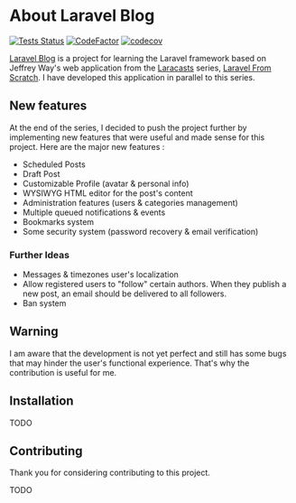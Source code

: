 # About Laravel Blog

[![Tests Status](https://github.com/didi955/Laravel-Blog/actions/workflows/tests.yml/badge.svg)](https://github.com/didi955/Laravel-Blog/actions/workflows/tests.yml)
[![CodeFactor](https://www.codefactor.io/repository/github/didi955/laravel-blog/badge)](https://www.codefactor.io/repository/github/didi955/laravel-blog)
[![codecov](https://codecov.io/gh/didi955/Laravel-Blog/branch/master/graph/badge.svg?token=2S5I3NLZDO)](https://codecov.io/gh/didi955/Laravel-Blog)

[Laravel Blog](https://blog.dylan-lannuzel.fr) is a project for learning the Laravel framework based on Jeffrey Way's web application from the [Laracasts](https://laracasts.com) series, [Laravel From Scratch](https://laravelfromscratch.com).
I have developed this application in parallel to this series.

## New features

At the end of the series, I decided to push the project further by implementing new features that were useful and made sense for this project.
Here are the major new features :

- Scheduled Posts
- Draft Post
- Customizable Profile (avatar & personal info)
- WYSIWYG HTML editor for the post's content
- Administration features (users & categories management)
- Multiple queued notifications & events
- Bookmarks system
- Some security system (password recovery & email verification)

### Further Ideas

- Messages & timezones user's localization
- Allow registered users to "follow" certain authors. When they publish a new post, an email should be delivered to all followers.
- Ban system

## Warning

I am aware that the development is not yet perfect and still has some bugs that may hinder the user's functional experience.
That's why the contribution is useful for me.

## Installation

TODO


## Contributing

Thank you for considering contributing to this project.

TODO

